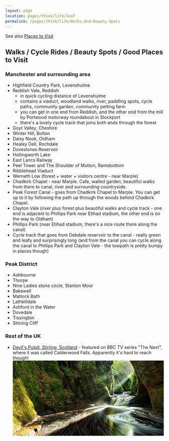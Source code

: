 ```yaml
---
layout: page
location: pages/think/life/leaf
permalink: /pages/think/life/Walks-And-Beauty-Spots
---
```


See also [Places to Visit](/pages/think/life/Places-To-Visit)

## Walks / Cycle Rides / Beauty Spots / Good Places to Visit

### Manchester and surrounding area

- Highfield Country Park, Levenshulme
- Reddish Vale, Reddish
    - in quick cycling distance of Levenshulme
    - contains a viaduct, woodland walks, river, paddling spots, cycle paths, community garden, community petting farm
    - you can get in one end from Reddish, and the other end from the mill by Portwood motorway roundabout in Stockport
    - there's a lovely cycle track that joins both ends through the forest
- Goyt Valley, Cheshire
- Winter Hill, Bolton
- Daisy Nook, Oldham
- Healey Dell, Rochdale
- Dovestones Reservoir
- Hollingworth Lake
- East Lancs Railway
- Peel Tower and The Shoulder of Mutton, Ramsbottom
- Ribblehead Viaduct
- Werneth Low (forest + water + visitors centre - near Marple)
- Chadkirk Chapel - near Marple. Cafe, walled garden, beautiful walks from there to canal, river and surrounding countryside.
- Peak Forest Canal - goes from Chadkirk Chapel to Marple. You can get up to it by following the path up through the woods behind Chadkirk Chapel.
- Clayton Vale (river plus forest plus beautiful walks and cycle track - one end is adjacent to Phillips Park near Etihad stadium, the other end is on the way to Oldham)
- Phillips Park (near Etihad stadium, there's a nice route there along the canal)
- Cycle track that goes from Debdale reservoir to the canal - really green and leafy and surprisingly long (and from the canal you can cycle along the canal to Phillips Park and Clayton Vale - the towpath is pretty bumpy in places though)

### Peak District

- Ashbourne
- Thorpe
- Nine Ladies stone circle, Stanton Moor
- Bakewell
- Matlock Bath
- Lathkilldale
- Ashford in the Water
- Dovedale
- Tissington
- Shining Cliff


### Rest of the UK

- [Devil's Pulpit, Stirling, Scotland](https://www.atlasobscura.com/places/devils-pulpit) - featured on BBC TV series "The Next", where it was called Calderwood Falls. Apparently it's hard to reach though!
![Devil's Pulpit](/resources/images/devils-pulpit-waterfall.jpg)
